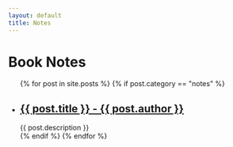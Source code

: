 ```yaml
---
layout: default
title: Notes
---
```


# Book Notes

<ul>
    {% for post in site.posts %}
    {% if post.category == "notes" %}
    <li>
        <h2>
        <a href="{{ post.url }}">
        {{ post.title }} - {{ post.author }}
        </a>
        </h2>
        {{ post.description }}
    </li>
    {% endif %}
    {% endfor %}
</ul>